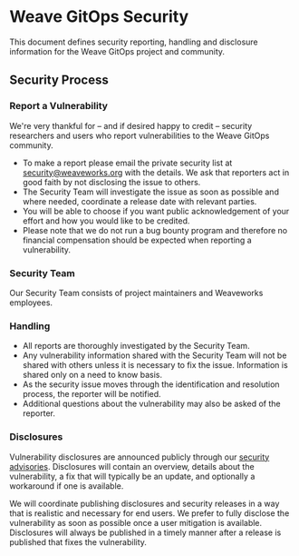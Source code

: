 # Weave GitOps Security

This document defines security reporting, handling and disclosure information for the Weave GitOps project and community.

## Security Process

### Report a Vulnerability

We're very thankful for – and if desired happy to credit – security researchers and users who report vulnerabilities to the Weave GitOps community.

- To make a report please email the private security list at <security@weaveworks.org> with the details.
  We ask that reporters act in good faith by not disclosing the issue to others.
- The Security Team will investigate the issue as soon as possible and where needed, coordinate a release date with relevant parties.
- You will be able to choose if you want public acknowledgement of your effort and how you would like to be credited.
- Please note that we do not run a bug bounty program and therefore no financial compensation should be expected when reporting a vulnerability.

### Security Team

Our Security Team consists of project maintainers and Weaveworks employees.

### Handling

- All reports are thoroughly investigated by the Security Team.
- Any vulnerability information shared with the Security Team will not be shared with others unless it is necessary to fix the issue.
  Information is shared only on a need to know basis.
- As the security issue moves through the identification and resolution process, the reporter will be notified.
- Additional questions about the vulnerability may also be asked of the reporter.

### Disclosures

Vulnerability disclosures are announced publicly through our [security advisories](https://github.com/weaveworks/weave-gitops/security/advisories).
Disclosures will contain an overview, details about the vulnerability, a fix that will typically be an update, and optionally a workaround if one is available.

We will coordinate publishing disclosures and security releases in a way that is realistic and necessary for end users.
We prefer to fully disclose the vulnerability as soon as possible once a user mitigation is available.
Disclosures will always be published in a timely manner after a release is published that fixes the vulnerability.
